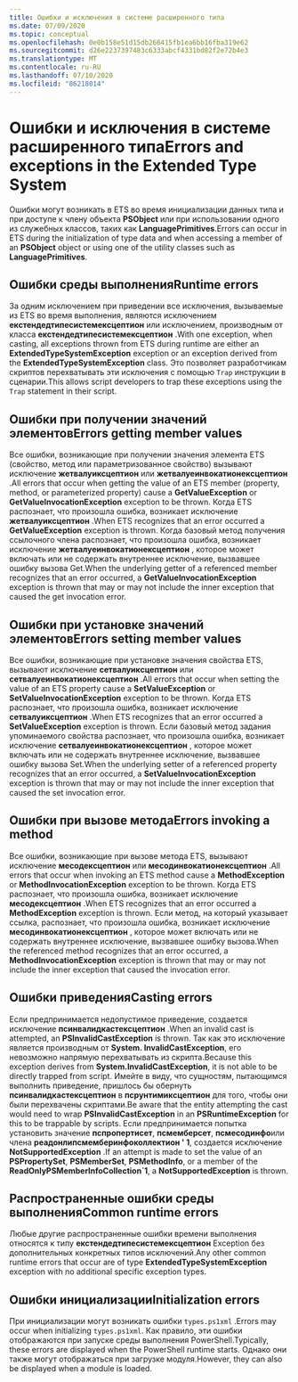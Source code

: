 ```yaml
---
title: Ошибки и исключения в системе расширенного типа
ms.date: 07/09/2020
ms.topic: conceptual
ms.openlocfilehash: 0e0b158e51d15db266415fb1ea6bb16fba319e62
ms.sourcegitcommit: d26e2237397483c6333abcf4331bd82f2e72b4e3
ms.translationtype: MT
ms.contentlocale: ru-RU
ms.lasthandoff: 07/10/2020
ms.locfileid: "86218014"
---
```

# <a name="errors-and-exceptions-in-the-extended-type-system"></a><span data-ttu-id="200a3-102">Ошибки и исключения в системе расширенного типа</span><span class="sxs-lookup"><span data-stu-id="200a3-102">Errors and exceptions in the Extended Type System</span></span>

<span data-ttu-id="200a3-103">Ошибки могут возникать в ETS во время инициализации данных типа и при доступе к члену объекта **PSObject** или при использовании одного из служебных классов, таких как **LanguagePrimitives**.</span><span class="sxs-lookup"><span data-stu-id="200a3-103">Errors can occur in ETS during the initialization of type data and when accessing a member of an **PSObject** object or using one of the utility classes such as **LanguagePrimitives**.</span></span>

## <a name="runtime-errors"></a><span data-ttu-id="200a3-104">Ошибки среды выполнения</span><span class="sxs-lookup"><span data-stu-id="200a3-104">Runtime errors</span></span>

<span data-ttu-id="200a3-105">За одним исключением при приведении все исключения, вызываемые из ETS во время выполнения, являются исключением **екстендедтипесистемексцептион** или исключением, производным от класса **екстендедтипесистемексцептион** .</span><span class="sxs-lookup"><span data-stu-id="200a3-105">With one exception, when casting, all exceptions thrown from ETS during runtime are either an **ExtendedTypeSystemException** exception or an exception derived from the **ExtendedTypeSystemException** class.</span></span> <span data-ttu-id="200a3-106">Это позволяет разработчикам скриптов перехватывать эти исключения с помощью `Trap` инструкции в сценарии.</span><span class="sxs-lookup"><span data-stu-id="200a3-106">This allows script developers to trap these exceptions using the `Trap` statement in their script.</span></span>

## <a name="errors-getting-member-values"></a><span data-ttu-id="200a3-107">Ошибки при получении значений элементов</span><span class="sxs-lookup"><span data-stu-id="200a3-107">Errors getting member values</span></span>

<span data-ttu-id="200a3-108">Все ошибки, возникающие при получении значения элемента ETS (свойство, метод или параметризованное свойство) вызывают исключение **жетвалуиксцептион** или **жетвалуеинвокатионексцептион** .</span><span class="sxs-lookup"><span data-stu-id="200a3-108">All errors that occur when getting the value of an ETS member (property, method, or parameterized property) cause a **GetValueException** or **GetValueInvocationException** exception to be thrown.</span></span>
<span data-ttu-id="200a3-109">Когда ETS распознает, что произошла ошибка, возникает исключение **жетвалуиксцептион** .</span><span class="sxs-lookup"><span data-stu-id="200a3-109">When ETS recognizes that an error occurred a **GetValueException** exception is thrown.</span></span> <span data-ttu-id="200a3-110">Когда базовый метод получения ссылочного члена распознает, что произошла ошибка, возникает исключение **жетвалуеинвокатионексцептион** , которое может включать или не содержать внутреннее исключение, вызвавшее ошибку вызова Get.</span><span class="sxs-lookup"><span data-stu-id="200a3-110">When the underlying getter of a referenced member recognizes that an error occurred, a **GetValueInvocationException** exception is thrown that may or may not include the inner exception that caused the get invocation error.</span></span>

## <a name="errors-setting-member-values"></a><span data-ttu-id="200a3-111">Ошибки при установке значений элементов</span><span class="sxs-lookup"><span data-stu-id="200a3-111">Errors setting member values</span></span>

<span data-ttu-id="200a3-112">Все ошибки, возникающие при установке значения свойства ETS, вызывают исключение **сетвалуиксцептион** или **сетвалуеинвокатионексцептион** .</span><span class="sxs-lookup"><span data-stu-id="200a3-112">All errors that occur when setting the value of an ETS property cause a **SetValueException** or **SetValueInvocationException** exception to be thrown.</span></span> <span data-ttu-id="200a3-113">Когда ETS распознает, что произошла ошибка, возникает исключение **сетвалуиксцептион** .</span><span class="sxs-lookup"><span data-stu-id="200a3-113">When ETS recognizes that an error occurred a **SetValueException** exception is thrown.</span></span> <span data-ttu-id="200a3-114">Если базовый метод задания упоминаемого свойства распознает, что произошла ошибка, возникает исключение **сетвалуеинвокатионексцептион** , которое может включать или не содержать внутреннее исключение, вызвавшее ошибку вызова Set.</span><span class="sxs-lookup"><span data-stu-id="200a3-114">When the underlying setter of a referenced property recognizes that an error occurred, a **SetValueInvocationException** exception is thrown that may or may not include the inner exception that caused the set invocation error.</span></span>

## <a name="errors-invoking-a-method"></a><span data-ttu-id="200a3-115">Ошибки при вызове метода</span><span class="sxs-lookup"><span data-stu-id="200a3-115">Errors invoking a method</span></span>

<span data-ttu-id="200a3-116">Все ошибки, возникающие при вызове метода ETS, вызывают исключение **месодексцептион** или **месодинвокатионексцептион** .</span><span class="sxs-lookup"><span data-stu-id="200a3-116">All errors that occur when invoking an ETS method cause a **MethodException** or **MethodInvocationException** exception to be thrown.</span></span> <span data-ttu-id="200a3-117">Когда ETS распознает, что произошла ошибка, возникает исключение **месодексцептион** .</span><span class="sxs-lookup"><span data-stu-id="200a3-117">When ETS recognizes that an error occurred a **MethodException** exception is thrown.</span></span> <span data-ttu-id="200a3-118">Если метод, на который указывает ссылка, распознает, что произошла ошибка, возникает исключение **месодинвокатионексцептион** , которое может включать или не содержать внутреннее исключение, вызвавшее ошибку вызова.</span><span class="sxs-lookup"><span data-stu-id="200a3-118">When the referenced method recognizes that an error occurred, a **MethodInvocationException** exception is thrown that may or may not include the inner exception that caused the invocation error.</span></span>

## <a name="casting-errors"></a><span data-ttu-id="200a3-119">Ошибки приведения</span><span class="sxs-lookup"><span data-stu-id="200a3-119">Casting errors</span></span>

<span data-ttu-id="200a3-120">Если предпринимается недопустимое приведение, создается исключение **псинвалидкастексцептион** .</span><span class="sxs-lookup"><span data-stu-id="200a3-120">When an invalid cast is attempted, an **PSInvalidCastException** is thrown.</span></span> <span data-ttu-id="200a3-121">Так как это исключение является производным от **System. InvalidCastException**, его невозможно напрямую перехватывать из скрипта.</span><span class="sxs-lookup"><span data-stu-id="200a3-121">Because this exception derives from **System.InvalidCastException**, it is not able to be directly trapped from script.</span></span> <span data-ttu-id="200a3-122">Имейте в виду, что сущностям, пытающимся выполнить приведение, пришлось бы обернуть **псинвалидкастексцептион** в **псрунтимиксцептион** для того, чтобы они были перехвачены скриптами.</span><span class="sxs-lookup"><span data-stu-id="200a3-122">Be aware that the entity attempting the cast would need to wrap **PSInvalidCastException** in an **PSRuntimeException** for this to be trappable by scripts.</span></span> <span data-ttu-id="200a3-123">Если предпринимается попытка установить значение **пспропертисет**, **псмемберсет**, **псмесодинфо**или члена **реадонлипсмемберинфоколлектион ' 1**, создается исключение **NotSupportedException** .</span><span class="sxs-lookup"><span data-stu-id="200a3-123">If an attempt is made to set the value of an **PSPropertySet**, **PSMemberSet**, **PSMethodInfo**, or a member of the **ReadOnlyPSMemberInfoCollection\`1**, a **NotSupportedException** is thrown.</span></span>

## <a name="common-runtime-errors"></a><span data-ttu-id="200a3-124">Распространенные ошибки среды выполнения</span><span class="sxs-lookup"><span data-stu-id="200a3-124">Common runtime errors</span></span>

<span data-ttu-id="200a3-125">Любые другие распространенные ошибки времени выполнения относятся к типу **екстендедтипесистемексцептион** Exception без дополнительных конкретных типов исключений.</span><span class="sxs-lookup"><span data-stu-id="200a3-125">Any other common runtime errors that occur are of type **ExtendedTypeSystemException** exception with no additional specific exception types.</span></span>

## <a name="initialization-errors"></a><span data-ttu-id="200a3-126">Ошибки инициализации</span><span class="sxs-lookup"><span data-stu-id="200a3-126">Initialization errors</span></span>

<span data-ttu-id="200a3-127">При инициализации могут возникать ошибки `types.ps1xml` .</span><span class="sxs-lookup"><span data-stu-id="200a3-127">Errors may occur when initializing `types.ps1xml`.</span></span> <span data-ttu-id="200a3-128">Как правило, эти ошибки отображаются при запуске среды выполнения PowerShell.</span><span class="sxs-lookup"><span data-stu-id="200a3-128">Typically, these errors are displayed when the PowerShell runtime starts.</span></span> <span data-ttu-id="200a3-129">Однако они также могут отображаться при загрузке модуля.</span><span class="sxs-lookup"><span data-stu-id="200a3-129">However, they can also be displayed when a module is loaded.</span></span>
